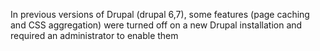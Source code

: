 In previous versions of Drupal \(drupal 6,7\),  some features \(page caching and CSS aggregation\) were turned off on a new Drupal installation and required an administrator to enable them

